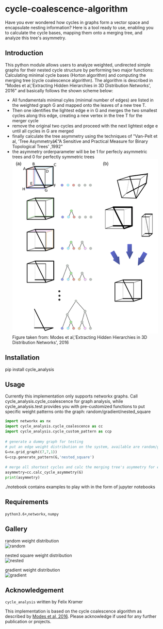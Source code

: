 # cycle-coalescence-algorithm

Have you ever wondered how cycles in graphs form a vector space and encapsulate nesting information? Here is a tool ready to use, enabling you to calculate the cycle bases, mapping them onto a merging tree, and analyze this tree's asymmetry.

##  Introduction
This python module allows users to analyze weighted, undirected simple graphs for their nested cycle structure by performing two major functions: Calculating minimal cycle bases (Horton algorithm) and computing the merging tree (cycle coalescence algorithm). The algorithm is described in "Modes et al,'Extracting Hidden Hierarchies in 3D Distribution Networks', 2016" and basically follows the shown scheme below:
  -  All fundamentals minimal cyles (minimal number of edges) are listed in the weighted graph G and mapped onto the leaves of a new tree T.
  -  Then one identifies the lightest edge e in G and merges the two smallest cycles along this edge, creating a new vertex in the tree T for the merger cycle
  -  remove the original two cycles and proceed with the next lightest edge e until all cycles in G are merged
  -  finally calculate the tree asymmetry using the techniques of "Van-Pelt et al, 'Tree Asymmetryâ€”A Sensitive and Practical Measure for Binary Topological Trees' ,1992"
  -  the asymmetry orderparameter will be be 1 for perfecly asymmetric trees and 0 for perfectly symmetric trees
  ![modes](https://github.com/felixk1990/cycle-coalescence-algorithm/blob/main/gallery/modes_merging_algorithm_2016.png)
  Figure taken from: Modes et al,'Extracting Hidden Hierarchies in 3D Distribution Networks', 2016


##  Installation
pip install cycle_analysis

##  Usage
Currently this implementation only supports networkx graphs.
Call cycle_analysis.cycle_coalescence for graph analysis, while cycle_analysis.test provides you with pre-customized functions to put specific weight patterns onto the graph: random/gradient/nested_square
```python
import networkx as nx
import cycle_analysis.cycle_coalescence as cc
import cycle_analysis.cycle_custom_pattern as ccp

# generate a dummy graph for testing
# put an edge weight distribution on the system, available are random/gradient/nested_square
G=nx.grid_graph((7,7,1))
G=ccp.generate_pattern(G,'nested_square')

# merge all shortest cycles and calc the merging tree's asymmetry for each branch
asymmetry=cc.calc_cycle_asymmetry(G)
print(asymmetry)
```
./notebook contains examples to play with in the form of jupyter notebooks
##  Requirements
``` python3.6+ ```,``` networkx ```, ``` numpy ```
##  Gallery
random weight distribution\
![random](https://github.com/felixk1990/cycle-coalescence-algorithm/blob/main/gallery/random.png)

nested square weight distribution\
![nested](https://github.com/felixk1990/cycle-coalescence-algorithm/blob/main/gallery/nested_square.png)

gradient weight distribution\
![gradient](https://github.com/felixk1990/cycle-coalescence-algorithm/blob/main/gallery/gradient.png)
## Acknowledgement
```cycle_analysis``` written by Felix Kramer

This implementation is based on the cycle coalescence algorithm as described by [Modes et al, 2016](https://journals.aps.org/prx/pdf/10.1103/PhysRevX.6.031009). Please acknowledge if used for any further publication or projects.

